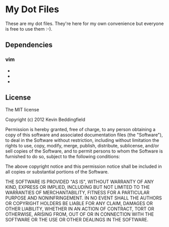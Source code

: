# My Dot Files
These are my dot files.  They're here for my own convenience but everyone is free to use them :-).

## Dependencies
### vim
* [Pathogen]: https://github.com/tpope/vim-pathogen
* [Solarized]: http://ethanschoonover.com/solarized
* [Inconsolata-dz]: http://nodnod.net/2009/feb/12/adding-straight-single-and-double-quotes-inconsola/


## License
The MIT license

Copyright (c) 2012 Kevin Beddingfield

Permission is hereby granted, free of charge, to any person obtaining a copy of this software and associated documentation files (the "Software"), to deal in the Software without restriction, including without limitation the rights to use, copy, modify, merge, publish, distribute, sublicense, and/or sell copies of the Software, and to permit persons to whom the Software is furnished to do so, subject to the following conditions:

The above copyright notice and this permission notice shall be included in all copies or substantial portions of the Software.

THE SOFTWARE IS PROVIDED "AS IS", WITHOUT WARRANTY OF ANY KIND, EXPRESS OR IMPLIED, INCLUDING BUT NOT LIMITED TO THE WARRANTIES OF MERCHANTABILITY, FITNESS FOR A PARTICULAR PURPOSE AND NONINFRINGEMENT. IN NO EVENT SHALL THE AUTHORS OR COPYRIGHT HOLDERS BE LIABLE FOR ANY CLAIM, DAMAGES OR OTHER LIABILITY, WHETHER IN AN ACTION OF CONTRACT, TORT OR OTHERWISE, ARISING FROM, OUT OF OR IN CONNECTION WITH THE SOFTWARE OR THE USE OR OTHER DEALINGS IN THE SOFTWARE.
